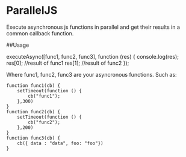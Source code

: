 # ParallelJS
Execute asynchronous js functions in parallel and get their results in a common callback function.

##Usage

 
 executeAsync([func1, func2, func3], function (res) {
        console.log(res);
        res[0];  //result of func1
        res[1];  //result of func2
 });

Where func1, func2, func3 are your asyncronous functions. Such as:

    function func1(cb) {
        setTimeout(function () {
            cb("func1");
        },300)
    }
    function func2(cb) {
        setTimeout(function () {
            cb("func2");
        },200)
    }
    function func3(cb) {
        cb({ data : "data", foo: "foo"})
    }
